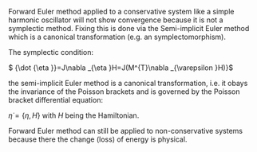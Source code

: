 Forward Euler method applied to a conservative system like a simple harmonic oscillator will not show convergence because it is not a symplectic method.
Fixing this is done via the Semi-implicit Euler method which is a canonical transformation (e.g. an symplectomorphism).

The symplectic condition:

$ {\dot {\eta }}=J\nabla _{\eta }H=J(M^{T}\nabla _{\varepsilon }H)}$

the semi-implicit Euler method is a canonical transformation, i.e. it obays the invariance of the Poisson brackets and is governed by the Poisson bracket differential equation:

$\dot\eta=\{\eta,H\}$ with $H$ being the Hamiltonian.

Forward Euler method can still be applied to non-conservative systems because there the change (loss) of energy is physical. 

